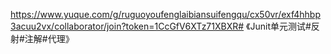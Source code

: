 https://www.yuque.com/g/ruguoyoufenglaibiansuifengqu/cx50vr/exf4hhbp3acuu2vx/collaborator/join?token=1CcGfV6XTz71XBXR# 《Junit单元测试#反射#注解#代理》